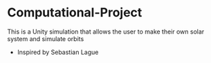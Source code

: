 # Computational-Project
This is a Unity simulation that allows the user to make their own solar system and simulate orbits

- Inspired by Sebastian Lague
